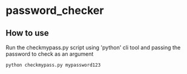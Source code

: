 # password_checker
## How to use
Run the checkmypass.py script using 'python' cli tool and passing the password to check as an argument
```
python checkmypass.py mypassword123
```
